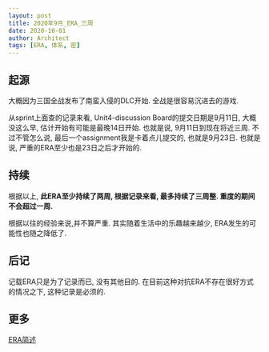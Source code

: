 ```yaml
---
layout: post
title: 2020年9月_ERA_三周
date: 2020-10-01
author: Architect
tags: [ERA, 体系, 密]
---
```


## 起源

大概因为三国全战发布了南蛮入侵的DLC开始. 全战是很容易沉进去的游戏. 

从sprint上面查的记录来看, Unit4-discussion Board的提交日期是9月11日, 大概没这么早, 估计开始有可能是最晚14日开始. 也就是说, 9月11日到现在将近三周. 不过不管怎么说, 最后一个assignment我是卡着点儿提交的, 也就是9月23日.  也就是说, 严重的ERA至少也是23日之后才开始的. 


## 持续

根据以上, **此ERA至少持续了两周, 根据记录来看, 最多持续了三周整.   重度的期间不会超过一周.**

根据以往的经验来说,并不算严重. 其实随着生活中的乐趣越来越少, ERA发生的可能性也随之降低了. 

## 后记

记载ERA只是为了记录而已, 没有其他目的. 在目前这种对抗ERA不存在很好方式的情况之下, 这种记录是必须的. 

## 更多

[ERA简述](https://easonback26.github.io/ShadowArchive/ERA%E7%AE%80%E8%BF%B0/)

